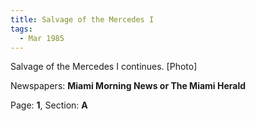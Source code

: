 ```yaml
---  
title: Salvage of the Mercedes I  
tags:  
  - Mar 1985  
---  
```

  
Salvage of the Mercedes I continues. [Photo]  
  
Newspapers: **Miami Morning News or The Miami Herald**  
  
Page: **1**, Section: **A** 
